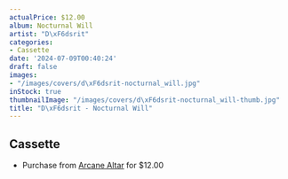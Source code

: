 ```yaml
---
actualPrice: $12.00
album: Nocturnal Will
artist: "D\xF6dsrit"
categories:
- Cassette
date: '2024-07-09T00:40:24'
draft: false
images:
- "/images/covers/d\xF6dsrit-nocturnal_will.jpg"
inStock: true
thumbnailImage: "/images/covers/d\xF6dsrit-nocturnal_will-thumb.jpg"
title: "D\xF6dsrit - Nocturnal Will"
---
```


## Cassette
* Purchase from [Arcane Altar](https://arcanealtar.bigcartel.com/product/dodsrit-nocturnal-will-tape) for $12.00
